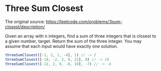 # Three Sum Closest

The original source: https://leetcode.com/problems/3sum-closest/description/

Given an array with n integers, find a sum of three integers that is closest to a given number, target.  Return the sum of the three integer.
You may assume that each input would have exactly one solution.

```javascript
threeSumClosest([-1, 2, 1, -4], 1) // -> 2
threeSumClosest([-10, -2, 3, 9, 21], 8) // -> 10
threeSumClosest([-12, 2, 0, -8, 10], -7) // -> -6
```